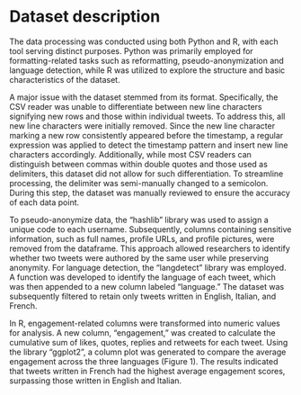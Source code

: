 # Dataset description
The data processing was conducted using both Python and R, with each tool serving distinct purposes. Python was primarily employed for formatting-related tasks such as reformatting, pseudo-anonymization and language detection, while R was utilized to explore the structure and basic characteristics of the dataset. 

A major issue with the dataset stemmed from its format. Specifically, the CSV reader was unable to differentiate between new line characters signifying new rows and those within individual tweets. To address this, all new line characters were initially removed. Since the new line character marking a new row consistently appeared before the timestamp, a regular expression was applied to detect the timestamp pattern and insert new line characters accordingly. Additionally, while most CSV readers can distinguish between commas within double quotes and those used as delimiters, this dataset did not allow for such differentiation. To streamline processing, the delimiter was semi-manually changed to a semicolon. During this step, the dataset was manually reviewed to ensure the accuracy of each data point.

To pseudo-anonymize data, the “hashlib” library was used to assign a unique code to each username. Subsequently, columns containing sensitive information, such as full names, profile URLs, and profile pictures, were removed from the dataframe. This approach allowed researchers to identify whether two tweets were authored by the same user while preserving anonymity. For language detection, the “langdetect” library was employed. A function was developed to identify the language of each tweet, which was then appended to a new column labeled “language.” The dataset was subsequently filtered to retain only tweets written in English, Italian, and French.

In R, engagement-related columns were transformed into numeric values for analysis. A new column, “engagement,” was created to calculate the cumulative sum of likes, quotes, replies and retweets for each tweet. Using the library “ggplot2”, a column plot was generated to compare the average engagement across the three languages (Figure 1). The results indicated that tweets written in French had the highest average engagement scores, surpassing those written in English and Italian.

